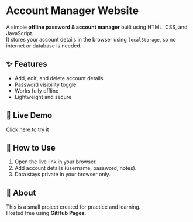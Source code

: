 # Account Manager Website

A simple **offline password & account manager** built using HTML, CSS, and JavaScript.  
It stores your account details in the browser using `localStorage`, so no internet or database is needed.  

## ✨ Features
- Add, edit, and delete account details  
- Password visibility toggle  
- Works fully offline  
- Lightweight and secure  

## 🚀 Live Demo
[Click here to try it](https://acharya034.github.io/account-manager/)

## 📖 How to Use
1. Open the live link in your browser.  
2. Add account details (username, password, notes).  
3. Data stays private in your browser only.  

## 📌 About
This is a small project created for practice and learning.  
Hosted free using **GitHub Pages**.  
